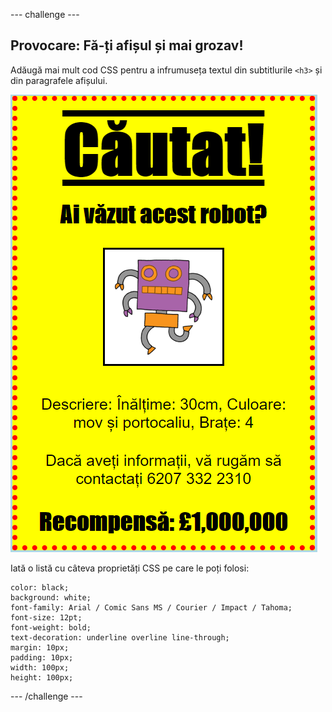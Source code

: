 --- challenge ---

## Provocare: Fă-ți afișul și mai grozav!

Adăugă mai mult cod CSS pentru a infrumuseța textul din subtitlurile `<h3>` și din paragrafele afișului.

![captură de ecran](images/wanted-final.png)

Iată o listă cu câteva proprietăți CSS pe care le poți folosi:

    color: black;
    background: white;
    font-family: Arial / Comic Sans MS / Courier / Impact / Tahoma;
    font-size: 12pt;
    font-weight: bold;
    text-decoration: underline overline line-through;
    margin: 10px;
    padding: 10px;
    width: 100px;
    height: 100px;
    

--- /challenge ---